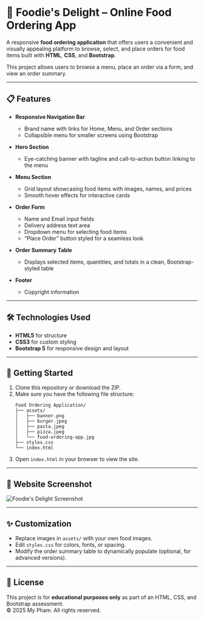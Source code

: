 # 🍔 Foodie's Delight – Online Food Ordering App

A responsive **food ordering application** that offers users a convenient and visually appealing platform to browse, select, and place orders for food items built with **HTML**, **CSS**, and **Bootstrap**.  

This project allows users to browse a menu, place an order via a form, and view an order summary.  

---

## 📋 Features
- **Responsive Navigation Bar**  
  - Brand name with links for Home, Menu, and Order sections  
  - Collapsible menu for smaller screens using Bootstrap  

- **Hero Section**  
  - Eye-catching banner with tagline and call-to-action button linking to the menu  

- **Menu Section**  
  - Grid layout showcasing food items with images, names, and prices  
  - Smooth hover effects for interactive cards  

- **Order Form**  
  - Name and Email input fields  
  - Delivery address text area  
  - Dropdown menu for selecting food items  
  - “Place Order” button styled for a seamless look  

- **Order Summary Table**  
  - Displays selected items, quantities, and totals in a clean, Bootstrap-styled table  

- **Footer**  
  - Copyright information  

---

## 🛠️ Technologies Used
- **HTML5** for structure  
- **CSS3** for custom styling  
- **Bootstrap 5** for responsive design and layout  

---

## 🚀 Getting Started
1. Clone this repository or download the ZIP.  
2. Make sure you have the following file structure:
    ```
    Food Ordering Application/
    ├── assets/
    │   ├── banner.png
    │   ├── burger.jpeg
    │   ├── pasta.jpeg
    │   ├── pizza.jpeg
    │   └── food-ordering-app.jpg
    ├── styles.css
    └── index.html
    ```
3. Open `index.html` in your browser to view the site.

---

## 📸 Website Screenshot

![Foodie's Delight Screenshot](assets/food-ordering-app.jpg)

---

## ✨ Customization
- Replace images in `assets/` with your own food images.  
- Edit `styles.css` for colors, fonts, or spacing.  
- Modify the order summary table to dynamically populate (optional, for advanced versions).  

---

## 📄 License
This project is for **educational purposes only** as part of an HTML, CSS, and Bootstrap assessment.  
© 2025 My Pham. All rights reserved.

